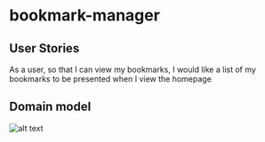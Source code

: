 # bookmark-manager

<h2>User Stories</h2>

As a user, so that I can view my bookmarks, I would like a list of my bookmarks to be presented when I view the homepage

<h2>Domain model</h2>


![alt text](https://github.com/ratcliffetj/bookmark-manager/blob/master/bookmark%20manager.jpg?raw=true)
